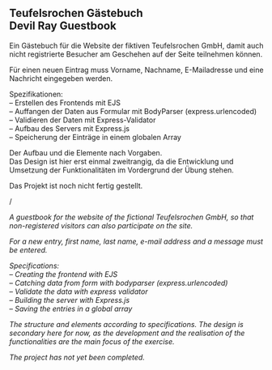 ## Teufelsrochen Gästebuch<br>Devil Ray Guestbook

Ein Gästebuch für die Website der fiktiven Teufelsrochen GmbH, damit auch nicht registrierte Besucher am Geschehen auf der Seite teilnehmen können.

Für einen neuen Eintrag muss Vorname, Nachname, E-Mailadresse und eine Nachricht eingegeben werden.

Spezifikationen:  
– Erstellen des Frontends mit EJS  
– Auffangen der Daten aus Formular mit BodyParser (express.urlencoded)  
– Validieren der Daten mit Express-Validator  
– Aufbau des Servers mit Express.js  
– Speicherung der Einträge in einem globalen Array

Der Aufbau und die Elemente nach Vorgaben.  
Das Design ist hier erst einmal zweitrangig, da die Entwicklung und Umsetzung der Funktionalitäten im Vordergrund der Übung stehen.

Das Projekt ist noch nicht fertig gestellt.

/

*A guestbook for the website of the fictional Teufelsrochen GmbH, so that non-registered visitors can also participate on the site.*

*For a new entry, first name, last name, e-mail address and a message must be entered.*

*Specifications:  
– Creating the frontend with EJS  
– Catching data from form with bodyparser (express.urlencoded)  
– Validate the data with express validator  
– Building the server with Express.js  
– Saving the entries in a global array*

*The structure and elements according to specifications.
The design is secondary here for now, as the development and the realisation of the functionalities are the main focus of the exercise.*

*The project has not yet been completed.*
